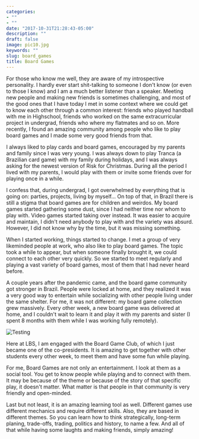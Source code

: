 ```yaml
---
categories:
- ""
- ""
date: "2017-10-31T21:28:43-05:00"
description: ""
draft: false
image: pic10.jpg
keywords: ""
slug: board_games
title: Board Games
---
```


For those who know me well, they are aware of my introspective personality. I hardly ever start shit-talking to someone I don't know (or even to those I know) and I am a much better listener than a speaker. Meeting new people and making new friends is sometimes challenging, and most of the good ones that I have today I met in some context where we could get to know each other through a common interest: friends who played handball with me in Highschool, friends who worked on the same extracurricular project in undergrad, friends who where my flatmates and so on. More recently, I found an amazing community among people who like to play board games and I made some very good friends from that.

I always liked to play cards and board games, encouraged by my parents and family since I was very young. I was always down to play Tranca (a Brazilian card game) with my family during holidays, and I was always asking for the newest version of Risk for Christmas. During all the period I lived with my parents, I would play with them or invite some friends over for playing once in a while.

I confess that, during undergrad, I got overwhelmed by everything that is going on: parties, projects, living by myself... On top of that, in Brazil there is still a stigma that board games are for children and weirdos. My board games started gathering some dust, since I had neither time nor whom to play with. Video games started taking over instead. It was easier to acquire and maintain, I didn't need anybody to play with and the variety was absurd. However, I did not know why by the time, but it was missing something.

When I started working, things started to change. I met a group of very likeminded people at work, who also like to play board games. The topic took a while to appear, but when someone finally brought it, we could connect to each other very quickly. So we started to meet regularly and playing a vast variety of board games, most of them that I had never heard before.

A couple years after the pandemic came, and the board game community got stronger in Brazil. People were locked at home, and they realized it was a very good way to entertain while socializing with other people living under the same shelter. For me, it was not different: my board game collection grew massively. Every other week, a new board game was delivered at home, and I couldn't wait to learn it and play it with my parents and sister (I spent 8 months with them while I was working fully remotely).

![Testing](https://github.com/vrfaria/my_website/blob/main/static/img/blogs/bgs.jpg?raw=true)

Here at LBS, I am engaged with the Board Game Club, of which I just became one of the co-presidents. It is amazing to get together with other students every other week, to meet them and have some fun while playing.

For me, Board Games are not only an entertainment. I look at them as a social tool. You get to know people while playing and to connect with them. It may be because of the theme or because of the story of that specific play, it doesn't matter. What matter is that people in that community is very friendly and open-minded. 

Last but not least, it is an amazing learning tool as well. Different games use different mechanics and require different skills. Also, they are based in different themes. So you can learn how to think strategically, long-term planing, trade-offs, trading, politics and history, to name a few. And all of that while having some laughts and making friends, simply amazing!


